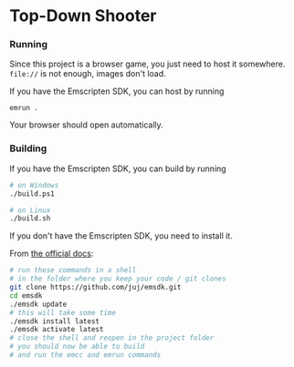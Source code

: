 # Top-Down Shooter

### Running

Since this project is a browser game, you just need to host it somewhere. `file://` is not enough, images don't load.

If you have the Emscripten SDK, you can host by running

```
emrun .
```

Your browser should open automatically.

### Building

If you have the Emscripten SDK, you can build by running

```bash
# on Windows
./build.ps1

# on Linux
./build.sh
```

If you don't have the Emscripten SDK, you need to install it.

From [the official docs](https://kripken.github.io/emscripten-site/docs/getting_started/downloads.html):
```bash
# run these commands in a shell
# in the folder where you keep your code / git clones
git clone https://github.com/juj/emsdk.git
cd emsdk
./emsdk update
# this will take some time
./emsdk install latest
./emsdk activate latest
# close the shell and reopen in the project folder
# you should now be able to build
# and run the emcc and emrun commands
```